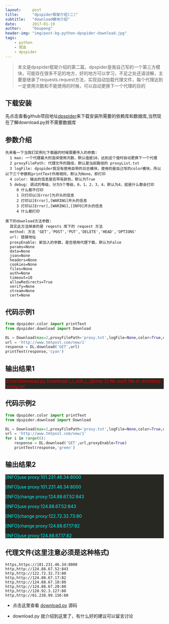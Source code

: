 ```yaml
---
layout:     post
title:      "dpspider框架介绍(二)"
subtitle:   "download模块介绍"
date:       2017-01-19
author:     "Doupeng"
header-img: "img/post-bg-python-dpspider-download.jpg"
tags:
    - python
    - 爬虫
    - dpspider
---
```


> 本文是dpspider框架介绍的第二篇，dpspider是我自己写的一个第三方模块，可能存在很多不足的地方，好的地方可以学习，不足之处还请谅解，主要是继承了requests.request方法，实现自动加载代理文件，每个代理达到一定使用次数和不能使用的时候，可以自动更换下一个代理的目的

## 下载安装

先点击查看github项目地址[dpspider](https://github.com/doupengs/dpspider/blob/master/README.md)来下载安装所需要的依赖库和数据库,当然现在了解download.py并不需要数据库


## 参数介绍

```
先来看一下当我们实例化下载器的时候需要传入的参数:
  1 max: 一个代理最大的连续使用次数，默认值是10，达到这个值时自动更换下一个代理
  2 proxyFilePath: 代理文件的路径，默认是当前路径的 proxyList.txt
  3 logFile: dpspider我没有使用自带的日志模块，使用的是自己写的color模块，所以以下三个参数和printText作用相同，默认为None，即打印
  4 color: 输出的信息是否带有颜色，默认为True
  5 debug: 调试的等级，分为5个等级，0，1，2，3，4，默认为4，就是什么都会打印
     0 什么都不打印
     1 只打印以[Error]为开头的信息
     2 打印以[Error],[WARING]开头的信息
     3 打印以[Error],[WARING],[INFO]开头的信息
     4 什么都打印

类下的download方法参数:
  其实此方法继承的是 reqests 库下的 request 方法
  method: 方法 'GET','POST','PUT','DELETE','HEAD','OPTIONS'
  url: 链接地址
  proxyEnable: 新加入的参数，是否使用代理下载，默认为False
  params=None
  data=None
  json=None
  headers=None
  cookies=None
  files=None
  auth=None
  timeout=10
  allowRedirects=True
  verify=None
  stream=None
  cert=None
```

## 代码示例1

```python
from dpspider.color import printText
from dpspider.download import Download

DL = Download(max=2,proxyFilePath='proxy.txt',logFile=None,color=True,debug=4)
url = 'http://www.tmtpost.com/new/1'
response = DL.download('GET',url)
printText(response,'cyan')
```

## 输出结果1

<div style="background-color:rgb(39,40,34)">
<p style="color:red">[Error]download.py Download \_\_init\_\_:[Errno 2] No such file or directory: 'proxy.txt'</p>
<p style="color:cyan"><Response [200]></p>
</div>

## 代码示例2

```python
from dpspider.color import printText
from dpspider.download import Download

DL = Download(max=2,proxyFilePath='proxy.txt',logFile=None,color=True,debug=4)
url = 'http://www.tmtpost.com/new/1'
for i in range(6):
    response = DL.download('GET',url,proxyEnable=True)
    printText(response,'green')
```

## 输出结果2

<div style="background-color:rgb(39,40,34)">
<p style="color:cyan">[INFO]use proxy:101.231.46.34:8000</p>
<p style="color:green"><Response [200]></p>
<p style="color:cyan">[INFO]use proxy:101.231.46.34:8000</p>
<p style="color:green"><Response [200]></p>
<p style="color:cyan">[INFO]change proxy:124.88.67.52:843</p>
<p style="color:green"><Response [200]></p>
<p style="color:cyan">[INFO]use proxy:124.88.67.52:843</p>
<p style="color:green"><Response [200]></p>
<p style="color:cyan">[INFO]change proxy:122.72.32.73:80</p>
<p style="color:cyan">[INFO]change proxy:124.88.67.17:82</p>
<p style="color:green"><Response [200]></p>
<p style="color:cyan">[INFO]use proxy:124.88.67.17:82</p>
<p style="color:green"><Response [200]></p>
</div>

## 代理文件(这里注意必须是这种格式)

```
https,https://101.231.46.34:8000
http,http://124.88.67.52:843
http,http://122.72.32.73:80
http,http://124.88.67.17:82
http,http://124.88.67.18:80
http,http://124.88.67.20:80
http,http://120.92.3.127:80
http,http://61.238.99.156:60
```


- 点击这里查看 [download.py](https://github.com/doupengs/dpspider/blob/master/dpspider/download.py) 源码

- download.py 就介绍到这里了，有什么好的建议可以留言讨论
